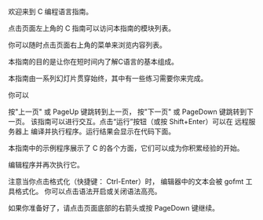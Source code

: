 欢迎来到 C 编程语言指南。

点击页面左上角的 C 指南可以访问本指南的模块列表。

你可以随时点击页面右上角的菜单来浏览内容列表。

本指南的目的是让你在短时间内了解C语言的基本组成。

本指南由一系列幻灯片贯穿始终，其中有一些练习需要你来完成。

你可以

按"上一页" 或 PageUp 键跳转到上一页，
按"下一页" 或 PageDown 键跳转到下一页。
该指南可以进行交互。点击“运行”按钮（或按 Shift+Enter）可以在 远程服务器上 编译并执行程序。运行结果会显示在代码下面。

本指南中的示例程序展示了 C 的各个方面，它们可以成为你积累经验的开始。

编辑程序并再次执行它。

注意当你点击格式化（快捷键： Ctrl-Enter）时， 编辑器中的文本会被 gofmt 工具格式化。 你可以点击语法开启或关闭语法高亮。

如果你准备好了，请点击页面底部的右箭头或按 PageDown 键继续。
